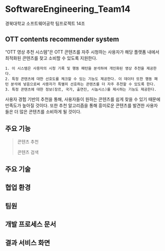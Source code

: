 # SoftwareEngineering_Team14
경북대학교 소프트웨어공학 팀프로젝트 14조

## OTT contents recommender system
  “OTT 영상 추천 시스템”은 OTT 콘텐츠를 자주 시청하는 사용자가 해당 플랫폼 내에서 최적화된 콘텐츠를 찾고 소비할 수 있도록 지원한다.
    
    1. 이 시스템은 사용자의 시청 기록 및 행동 패턴을 분석하여 개인화된 영상 추천을 제공한다.
    2. 특정 콘텐츠에 대한 선호도를 체크할 수 있는 기능도 제공한다. 이 데이터 또한 행동 패턴 분석에 넣음으로써 사용자가 특별히 선호하는 콘텐츠를 더 자주 추천할 수 있도록 한다.
    3. 특정 콘텐츠에 대한 정보(장르, 국가, 출연진, 시놉시스)를 제시하는 기능도 제공한다.
  
  사용자 경험 기반의 추천을 통해, 사용자들이 원하는 콘텐츠를 쉽게 찾을 수 있기 때문에 만족도가 높아질 것이다. 또한 추천 알고리즘을 통해 흥미로운 콘텐츠를 발견한 사용자들은 더 많은 콘텐츠를 소비하게 될 것이다.

## 주요 기능
> 콘텐츠 추천
> 
> 콘텐츠 검색
>
> 

## 주요 기술


## 협업 환경


## 팀원


## 개발 프로세스 문서


## 결과 서비스 화면
